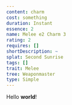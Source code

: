 ```yaml
---
content: charm
cost: something
duration: Instant
essence: 2
name: Melee e2 Charm 3
rating: 2
requires: []
shortDescription: ~
splat: Second Sunrise
tags: []
trait: Melee
tree: Weaponmaster
type: Simple
---
```


Hello **world**!
